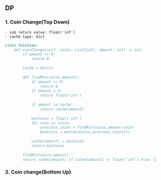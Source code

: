 ## DP
### 1. Coin Change(Top Down)
    - sub return value: float('inf')
    - cache type: dict
```markdown
class Solution:
    def coinChange(self, coins: List[int], amount: int) -> int:
        if amount == 0:
            return 0
        
        cache = dict()
        
        def findMin(coins,amount):
            if amount == 0:
                return 0
            if amount < 0:
                return float('inf')
            
            if amount in cache:
                return cache[amount]
            
            minCoins = float('inf')
            for coin in coins:
                previous_coins = findMin(coins,amount-coin)
                minCoins = min(minCoins,previous_coins+1)
            
            cache[amount] = minCoins
            return minCoins
        
        findMin(coins,amount)
        return cache[amount] if cache[amount] != float('inf') else -1
 ```       
### 2. Coin change(Bottom Up)

